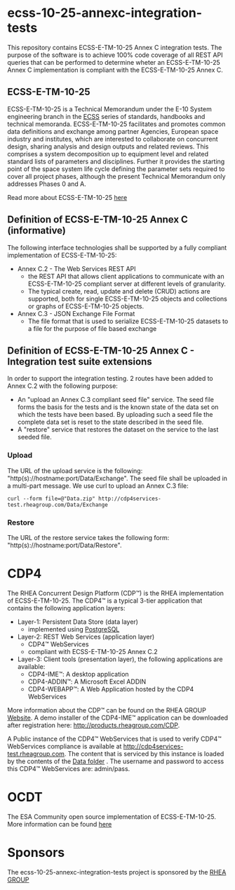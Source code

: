 # ecss-10-25-annexc-integration-tests
This repository contains ECSS-E-TM-10-25 Annex C integration tests. The purpose of the software is to achieve 100% code coverage of all REST API queries that can be performed to determine wheter an ECSS-E-TM-10-25 Annex C implementation is compliant with the ECSS-E-TM-10-25 Annex C.

## ECSS-E-TM-10-25

ECSS-E-TM-10-25 is a Technical Memorandum under the E-10 System engineering branch in the [ECSS](http://ecss.nl) series of standards, handbooks and technical memoranda. ECSS-E-TM-10-25 facilitates and promotes common data definitions and exchange among partner Agencies, European space industry and institutes, which are interested to collaborate on concurrent design, sharing analysis and design outputs and related reviews. This comprises a system decomposition up to equipment level and related standard lists of parameters and disciplines. Further it provides the starting point of the space system life cycle defining the parameter sets required to cover all project phases, although the present Technical Memorandum only addresses Phases 0 and A.

Read more about ECSS-E-TM-10-25 [here](http://ecss.nl/hbstms/ecss-e-tm-10-25a-engineering-design-model-data-exchange-cdf-20-october-2010/)

## Definition of ECSS-E-TM-10-25 Annex C (informative) 

The following interface technologies shall be supported by a fully compliant implementation of ECSS-E-TM-10-25:

* Annex C.2 - The Web Services REST API
  * the REST API that allows client applications to communicate with an ECSS-E-TM-10-25 compliant server at different levels of granularity.
  * The typical create, read, update and delete (CRUD) actions are supported, both for single ECSS-E-TM-10-25 objects and collections or graphs of ECSS-E-TM-10-25 objects.
* Annex C.3 - JSON Exchange File Format
  * The file format that is used to serialize ECSS-E-TM-10-25 datasets to a file for the purpose of file based exchange

## Definition of ECSS-E-TM-10-25 Annex C - Integration test suite extensions

In order to support the integration testing. 2 routes have been added to Annex C.2 with the following purpose:

  - An "upload an Annex C.3 compliant seed file" service. The seed file forms the basis for the tests and is the known state of the data set on which the tests have been based. By uploading such a seed file the complete data set is reset to the state described in the seed file.
  - A "restore" service that restores the dataset on the service to the last seeded file.
  
### Upload

The URL of the upload service is the following: "http(s)://hostname:port/Data/Exchange". The seed file shall be uploaded in a multi-part message. We use curl to upload an Annex C.3 file:

```
curl --form file=@"Data.zip" http://cdp4services-test.rheagroup.com/Data/Exchange
```

### Restore  

The URL of the restore service takes the following form: "http(s)://hostname:port/Data/Restore".
  
# CDP4

The RHEA Concurrent Design Platform (CDP&trade;) is the RHEA implementation of ECSS-E-TM-10-25. The CDP4&trade; is a typical 3-tier application that contains the following application layers:
* Layer-1: Persistent Data Store (data layer)
  * implemented using [PostgreSQL](http://www.postgresql.org)
* Layer-2: REST Web Services (application layer)
  * CDP4&trade; WebServices
  * compliant with ECSS-E-TM-10-25 Annex C.2
* Layer-3: Client tools (presentation layer), the following applications are available:
  * CDP4-IME&trade;: A desktop application
  * CDP4-ADDIN&trade;: A Microsoft Excel ADDIN
  * CDP4-WEBAPP&trade;: A Web Application hosted by the CDP4 WebServices

More information about the CDP&trade; can be found on the RHEA GROUP [Website](http://www.rheagroup.com/products/cdp/). A demo installer of the CDP4-IME&trade; application can be downloaded after registration here: http://products.rheagroup.com/CDP.  

A Public instance of the CDP4&trade; WebServices that is used to verify CDP4&trade; WebServices compliance is available at http://cdp4services-test.rheagroup.com. The content that is serviced by this instance is loaded by the contents of the [Data folder](./Data/) . The username and password to access this CDP4&trade; WebServices are: admin/pass.   

# OCDT

The ESA Community open source implementation of ECSS-E-TM-10-25. More information can be found [here](https://ocdt.esa.int)

# Sponsors

The ecss-10-25-annexc-integration-tests project is sponsored by the [RHEA GROUP](http://www.rheagroup.com)
